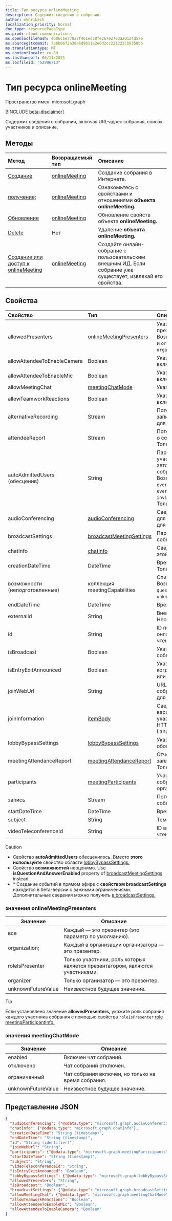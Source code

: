```yaml
---
title: Тип ресурса onlineMeeting
description: Содержит сведения о собрании.
author: mkhribech
localization_priority: Normal
doc_type: resourcePageType
ms.prod: cloud-communications
ms.openlocfilehash: eb06cbe770a7f461ed28fe267e2763aa0124d57e
ms.sourcegitcommit: 7abb0672a38a6d9b11a2e0d2cc221222cb8358bb
ms.translationtype: MT
ms.contentlocale: ru-RU
ms.lasthandoff: 06/11/2021
ms.locfileid: "52896713"
---
```

# <a name="onlinemeeting-resource-type"></a>Тип ресурса onlineMeeting

Пространство имен: microsoft.graph

[!INCLUDE [beta-disclaimer](../../includes/beta-disclaimer.md)]

Содержит сведения о собрании, включая URL-адрес собрания, список участников и описание.

## <a name="methods"></a>Методы

| Метод                                                             | Возвращаемый тип                       | Описание                                                                                                       |
| :----------------------------------------------------------------- | :-------------------------------- | :---------------------------------------------------------------------------------------------------------------- |
| [Создание](../api/application-post-onlineMeetings.md)                | [onlineMeeting](onlinemeeting.md) | Создание собрания в Интернете.                                                                                         |
| [получение](../api/onlinemeeting-get.md);                                 | [onlineMeeting](onlinemeeting.md) | Ознакомьтесь с свойствами и отношениями **объекта onlineMeeting.**                                             |
| [Обновление](../api/onlinemeeting-update.md)                           | [onlineMeeting](onlinemeeting.md) | Обновление свойств объекта **onlineMeeting.** |
| [Delete](../api/onlinemeeting-delete.md)                           | Нет                              | Удаление **объекта onlineMeeting.**                                                                             |
| [Создание или доступ к onlineMeeting](../api/onlinemeeting-createorget.md) | [onlineMeeting](onlinemeeting.md) | Создайте онлайн-собрание с пользовательским внешним ИД. Если собрание уже существует, извлекай его свойства.      |

## <a name="properties"></a>Свойства

| Свойство              | Тип                                          | Описание                                                                                                                                                                                                                                                 |
| :-------------------- | :-------------------------------------------- | :---------------------------------------------------------------------------------------------------------------------------------------------------------------------------------------------------------------------------------------------------------- |
| allowedPresenters     | [onlineMeetingPresenters](#onlinemeetingpresenters-values)| Указывает, кто может быть презентовщиком на собрании. Возможные значения `everyone` : , , , и `organization` `roleIsPresenter` `organizer` `unknownFutureValue` .                                                                                                    |
| allowAttendeeToEnableCamera | Boolean | Указывает, могут ли участники включить камеру. |
| allowAttendeeToEnableMic | Boolean | Указывает, могут ли участники включить микрофон. |
| allowMeetingChat      | [meetingChatMode](#meetingchatmode-values) | Указывает режим чата собраний. |
| allowTeamworkReactions | Boolean | Указывает, Teams для собрания включены Teams реакции. |
| alternativeRecording  | Stream                                        | Поток контента альтернативной записи живого события. Только для чтения.                                                                                                                                                                                 |
| attendeeReport        | Stream                                        | Поток контента отчета участника о событии в прямом эфире. Только для чтения.                                                                                                                                                                                       |
| autoAdmittedUsers (обесценив)    | String                                        | Параметр, который указывает тип участников, которые будут автоматически допущены к собранию в Интернете. Возможные значения: `everyone`, `everyoneInSameAndFederatedCompany`, `everyoneInCompany`, `invitedUsersInCompany`, `organizer`. Только для чтения. |
| audioConferencing     | [audioConferencing](audioconferencing.md)     | Сведения о доступе к телефону для собрания в Интернете. Только для чтения.                                                                                                                                                                                    |
| broadcastSettings     | [broadcastMeetingSettings](broadcastMeetingSettings.md)     | Параметры, связанные с событием в прямом эфире*                                                                                                                                                                                                                    |
| chatInfo              | [chatInfo](chatinfo.md)                       | Сведения о чате, связанные с этой онлайн-встречей.                                                                                                                                                                                                   |
| creationDateTime      | DateTime                                      | Время создания собрания в UTC. Только для чтения.                                                                                                                                                                                                                |
| возможности (неподготовленные)         | коллекция meetingCapabilities                             | Список возможностей собраний. Возможные значения: `questionAndAnswer` , `unknownFutureValue` .                                                                                                                                                                                 |
| endDateTime           | DateTime                                      | Время окончания собрания в UTC.                                                                                                                                                                                                                                |
| externalId            | String                                        | Внешний ID. Пользовательский ID. Необязательный параметр.                                                                                                                                                                                                                     |
| id                    | String                                        | ID по умолчанию, связанный с онлайн-собранием. Только для чтения.                                                                                                                                                                                               |
| isBroadcast           | Boolean                                       | Указывает, является ли это событие в прямом эфире.                                                                                                                                                                                                                   |
| isEntryExitAnnounced  | Boolean                                       | Указывает, следует ли объявлять, когда звонители присоединяются или уходят.                                                                                                                                                                                                      |
| joinWebUrl            | String                                        | URL-адрес присоединиться к собранию в Интернете. Только для чтения.                                                                                                                                                                                                              |
| joinInformation       | [itemBody](itembody.md)                       | Сведения о присоединиться в варианте языка и языка, указанном в заглавной странице HTTP-запроса "Accept-Language". Только для чтения                                                                                                                                       |
| lobbyBypassSettings   | [lobbyBypassSettings](lobbyBypassSettings.md) | Указывает, какие участники могут обойти вестибюль собрания.                                                                                                                                                                                                  |
| meetingAttendanceReport | [meetingAttendanceReport](meetingAttendanceReport.md) | Отчет о посещаемости запланированного собрания. Только для чтения. |
| participants          | [meetingParticipants](meetingparticipants.md) | Участники, связанные с онлайн-собранием. Это включает организатора и участников.                                                                                                                                                        |
| запись             | Stream                                        | Поток контента записи живого события. Только для чтения.                                                                                                                                                                                             |
| startDateTime         | DateTime                                      | Время начала собрания в UTC.                                                                                                                                                                                                                              |
| subject               | String                                        | Тема собрания в Интернете.                                                                                                                                                                                                                          |
| videoTeleconferenceId | String                                        | ID видеоконференции. Только для чтения.                                                                                                                                                                                                                   |

> [!CAUTION]
>
>- Свойство **autoAdmittedUsers** обесценилось. Вместо **этого используйте** свойство области [lobbyBypassSettings.](lobbyBypassSettings.md)
>- Свойство **возможностей** неоценимо. Use **isQuestionAndAnswerEnabled** property of [broadcastMeetingSettings](broadcastMeetingSettings.md) instead.
>- \* Создание событий в прямом эфире с **свойством broadcastSettings** находится в бета-версии с важными ограничениями. Дополнительные сведения можно получить [в broadcastSettings.](broadcastMeetingSettings.md)

### <a name="onlinemeetingpresenters-values"></a>значения onlineMeetingPresenters

| Значение              | Описание                                                   |
| ------------------ | ------------------------------------------------------------- |
| все           | Каждый — это презентер (это параметр по умолчанию).             |
| organization;       | Каждый в организации организатора — это презентер.          |
| roleIsPresenter    | Только участники, роль которых является презентатором, являются участниками. |
| organizer          | Только организатор — это презентер.                           |
| unknownFutureValue | Неизвестное будущее значение.                                         |

> [!TIP]
> Если установлено значение **allowedPresenters,** укажите роль собрания каждого участника собрания с помощью свойства `roleIsPresenter` [role meetingParticipantInfo.](../resources/meetingparticipantinfo.md) 

### <a name="meetingchatmode-values"></a>значения meetingChatMode

| Значение              | Описание                                                            |
| ------------------ | ---------------------------------------------------------------------- |
| enabled            | Включен чат собраний.                                               |
| отключено           | Чат собраний отключен.                                              |
| ограниченный            | Чат собрания включен, но только на время собрания. |
| unknownFutureValue | Неизвестное будущее значение.                                                  |

## <a name="json-representation"></a>Представление JSON

<!-- {
  "blockType": "resource",
  "optionalProperties": [
  "externalId"
  ],
  "@odata.type": "microsoft.graph.onlineMeeting"
}-->
```json
{
  "audioConferencing": {"@odata.type": "microsoft.graph.audioConferencing"},
  "chatInfo": {"@odata.type": "microsoft.graph.chatInfo"},
  "creationDateTime": "String (timestamp)",
  "endDateTime": "String (timestamp)",
  "id": "String (identifier)",
  "joinWebUrl": "String",
  "participants": {"@odata.type": "microsoft.graph.meetingParticipants"},
  "startDateTime": "String (timestamp)",
  "subject": "String",
  "videoTeleconferenceId": "String",
  "isEntryExitAnnounced": "Boolean",
  "lobbyBypassSettings": {"@odata.type": "microsoft.graph.lobbyBypassSettings"},
  "allowedPresenters": "String",
  "isBroadcast": "Boolean",
  "broadcastSettings": {"@odata.type": "microsoft.graph.broadcastSettings"},
  "allowMeetingChat": {"@odata.type": "microsoft.graph.meetingChatMode"},
  "allowTeamworkReactions": "Boolean",
  "allowAttendeeToEnableMic": "Boolean",
  "allowAttendeeToEnableCamera": "Boolean"
}
```

<!-- uuid: 8fcb5dbc-d5aa-4681-8e31-b001d5168d79
2015-10-25 14:57:30 UTC -->
<!-- {
  "type": "#page.annotation",
  "description": "onlineMeeting resource",
  "keywords": "",
  "section": "documentation",
  "tocPath": ""
}-->


